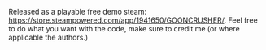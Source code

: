 Released as a playable free demo steam: https://store.steampowered.com/app/1941650/GOONCRUSHER/.
Feel free to do what you want with the code, make sure to credit me (or where applicable the authors.)
